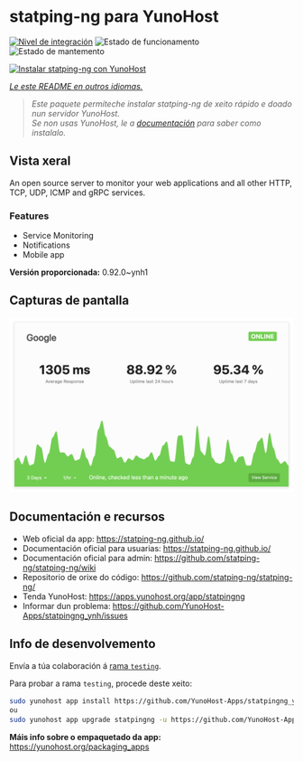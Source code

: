<!--
NOTA: Este README foi creado automáticamente por <https://github.com/YunoHost/apps/tree/master/tools/readme_generator>
NON debe editarse manualmente.
-->

# statping-ng para YunoHost

[![Nivel de integración](https://apps.yunohost.org/badge/integration/statpingng)](https://ci-apps.yunohost.org/ci/apps/statpingng/)
![Estado de funcionamento](https://apps.yunohost.org/badge/state/statpingng)
![Estado de mantemento](https://apps.yunohost.org/badge/maintained/statpingng)

[![Instalar statping-ng con YunoHost](https://install-app.yunohost.org/install-with-yunohost.svg)](https://install-app.yunohost.org/?app=statpingng)

*[Le este README en outros idiomas.](./ALL_README.md)*

> *Este paquete permíteche instalar statping-ng de xeito rápido e doado nun servidor YunoHost.*  
> *Se non usas YunoHost, le a [documentación](https://yunohost.org/install) para saber como instalalo.*

## Vista xeral

An open source server to monitor your web applications and all other HTTP, TCP, UDP, ICMP and gRPC services.

### Features

- Service Monitoring
- Notifications
- Mobile app


**Versión proporcionada:** 0.92.0~ynh1

## Capturas de pantalla

![Captura de pantalla de statping-ng](./doc/screenshots/statping.png)

## Documentación e recursos

- Web oficial da app: <https://statping-ng.github.io/>
- Documentación oficial para usuarias: <https://statping-ng.github.io/>
- Documentación oficial para admin: <https://github.com/statping-ng/statping-ng/wiki>
- Repositorio de orixe do código: <https://github.com/statping-ng/statping-ng/>
- Tenda YunoHost: <https://apps.yunohost.org/app/statpingng>
- Informar dun problema: <https://github.com/YunoHost-Apps/statpingng_ynh/issues>

## Info de desenvolvemento

Envía a túa colaboración á [rama `testing`](https://github.com/YunoHost-Apps/statpingng_ynh/tree/testing).

Para probar a rama `testing`, procede deste xeito:

```bash
sudo yunohost app install https://github.com/YunoHost-Apps/statpingng_ynh/tree/testing --debug
ou
sudo yunohost app upgrade statpingng -u https://github.com/YunoHost-Apps/statpingng_ynh/tree/testing --debug
```

**Máis info sobre o empaquetado da app:** <https://yunohost.org/packaging_apps>
